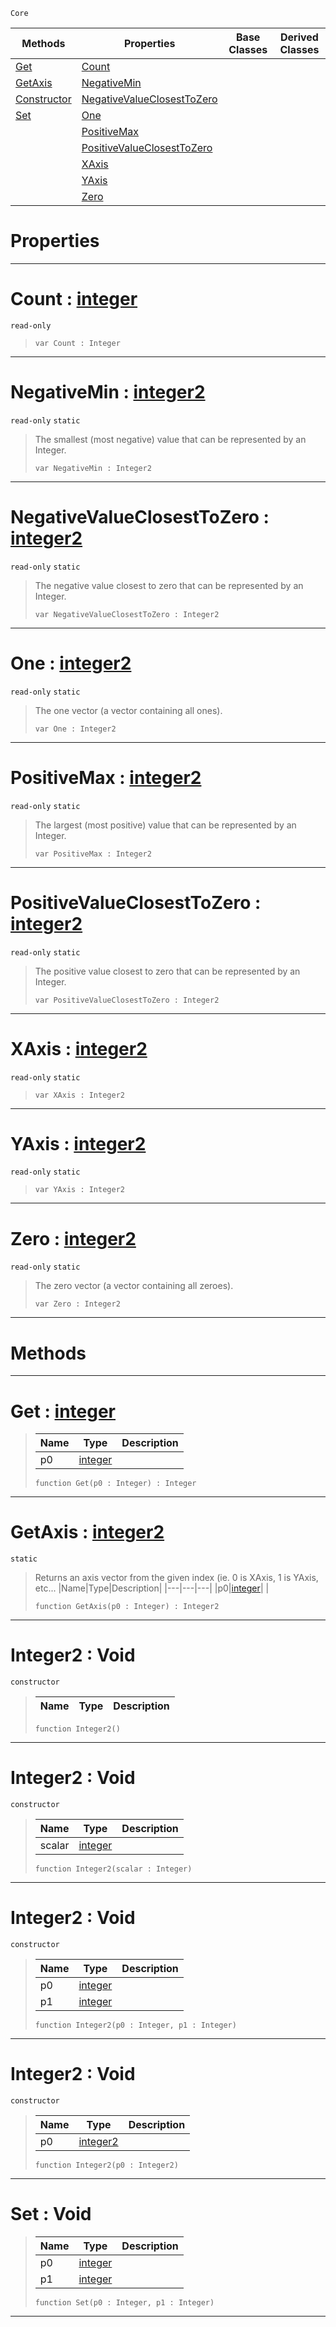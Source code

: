  `Core`

|Methods|Properties|Base Classes|Derived Classes|
|---|---|---|---|
|[ Get](integer2.md#get-zilch-engine-document)|[ Count](integer2.md#count-zilch-engine-docume)| | |
|[ GetAxis](integer2.md#getaxis-zilch-engine-docu)|[ NegativeMin](integer2.md#negativemin-zilch-engine)| | |
|[ Constructor](integer2.md#integer2-void)|[ NegativeValueClosestToZero](integer2.md#negativevalueclosesttoze)| | |
|[ Set](integer2.md#set-void)|[ One](integer2.md#one-zilch-engine-document)| | |
| |[ PositiveMax](integer2.md#positivemax-zilch-engine)| | |
| |[ PositiveValueClosestToZero](integer2.md#positivevalueclosesttoze)| | |
| |[ XAxis](integer2.md#xaxis-zilch-engine-docume)| | |
| |[ YAxis](integer2.md#yaxis-zilch-engine-docume)| | |
| |[ Zero](integer2.md#zilch-zilch-engine-documen)| | |


 #  Properties


---  
 #  Count : [integer](integer.md)

 `read-only`

> 
> ```TS:Nada
> var Count : Integer


---  
 #  NegativeMin : [integer2](integer2.md)

 `read-only` `static`

> The smallest (most negative) value that can be represented by an Integer.
> ```TS:Nada
> var NegativeMin : Integer2


---  
 #  NegativeValueClosestToZero : [integer2](integer2.md)

 `read-only` `static`

> The negative value closest to zero that can be represented by an Integer.
> ```TS:Nada
> var NegativeValueClosestToZero : Integer2


---  
 #  One : [integer2](integer2.md)

 `read-only` `static`

> The one vector (a vector containing all ones).
> ```TS:Nada
> var One : Integer2


---  
 #  PositiveMax : [integer2](integer2.md)

 `read-only` `static`

> The largest (most positive) value that can be represented by an Integer.
> ```TS:Nada
> var PositiveMax : Integer2


---  
 #  PositiveValueClosestToZero : [integer2](integer2.md)

 `read-only` `static`

> The positive value closest to zero that can be represented by an Integer.
> ```TS:Nada
> var PositiveValueClosestToZero : Integer2


---  
 #  XAxis : [integer2](integer2.md)

 `read-only` `static`

> 
> ```TS:Nada
> var XAxis : Integer2


---  
 #  YAxis : [integer2](integer2.md)

 `read-only` `static`

> 
> ```TS:Nada
> var YAxis : Integer2


---  
 #  Zero : [integer2](integer2.md)

 `read-only` `static`

> The zero vector (a vector containing all zeroes).
> ```TS:Nada
> var Zero : Integer2


---  
 #  Methods


---  
 #  Get : [integer](integer.md)

> 
> |Name|Type|Description|
> |---|---|---|
> |p0|[integer](integer.md)| |
> ```TS:Nada
> function Get(p0 : Integer) : Integer
> ``` 


---  
 #  GetAxis : [integer2](integer2.md)

 `static`

> Returns an axis vector from the given index (ie. 0 is XAxis, 1 is YAxis, etc...
> |Name|Type|Description|
> |---|---|---|
> |p0|[integer](integer.md)| |
> ```TS:Nada
> function GetAxis(p0 : Integer) : Integer2
> ``` 


---  
 #  Integer2 : Void

 `constructor`

> 
> |Name|Type|Description|
> |---|---|---|
> ```TS:Nada
> function Integer2()
> ``` 


---  
 #  Integer2 : Void

 `constructor`

> 
> |Name|Type|Description|
> |---|---|---|
> |scalar|[integer](integer.md)| |
> ```TS:Nada
> function Integer2(scalar : Integer)
> ``` 


---  
 #  Integer2 : Void

 `constructor`

> 
> |Name|Type|Description|
> |---|---|---|
> |p0|[integer](integer.md)| |
> |p1|[integer](integer.md)| |
> ```TS:Nada
> function Integer2(p0 : Integer, p1 : Integer)
> ``` 


---  
 #  Integer2 : Void

 `constructor`

> 
> |Name|Type|Description|
> |---|---|---|
> |p0|[integer2](integer2.md)| |
> ```TS:Nada
> function Integer2(p0 : Integer2)
> ``` 


---  
 #  Set : Void

> 
> |Name|Type|Description|
> |---|---|---|
> |p0|[integer](integer.md)| |
> |p1|[integer](integer.md)| |
> ```TS:Nada
> function Set(p0 : Integer, p1 : Integer)
> ``` 


---  
 

 